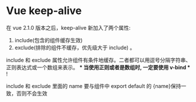 # Vue keep-alive

在 vue 2.1.0 版本之后，keep-alive 新加入了两个属性:

1. include(包含的组件缓存生效)
2. exclude(排除的组件不缓存，优先级大于 include) 。

include 和 exclude 属性允许组件有条件地缓存。二者都可以用逗号分隔字符串、正则表达式或一个数组来表示。
**\* 当使用正则或者是数组时, 一定要使用 v-bind \*** !

include 和 exclude 里面的 name 要与组件中 export default 的 {name}保持一致，否则不会生效
